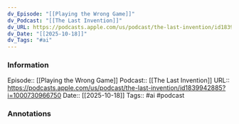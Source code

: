 ```yaml
---
dv_Episode: "[[Playing the Wrong Game]]"
dv_Podcast: "[[The Last Invention]]"
dv_URL: https://podcasts.apple.com/us/podcast/the-last-invention/id1839942885?i=1000730966750
dv_Date: "[[2025-10-18]]"
dv_Tags: "#ai"
---
```

### Information

Episode:: [[Playing the Wrong Game]]
Podcast:: [[The Last Invention]]
URL:: https://podcasts.apple.com/us/podcast/the-last-invention/id1839942885?i=1000730966750
Date:: [[2025-10-18]]
Tags:: #ai
#podcast


### Annotations


